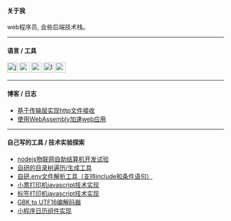 #### 关于我

web程序员, 会些后端技术栈。      

---

#### 语言 / 工具

<img width="24" height="24" src="https://img.icons8.com/color/48/javascript--v1.png" alt="javascript--v1"></img>
<img width="24" height="24" src="https://img.icons8.com/nolan/64/node-js.png" alt="node-js"></img>
<img width="24" height="24" src='https://img.icons8.com/color/48/000000/typescript.png'></img> 
<img width="24" height="24" src="https://img.icons8.com/nolan/64/lua-language--v1.png" alt="lua-language--v1"></img>
<img width="24" height="24" src="https://img.icons8.com/color/48/c-programming.png" alt="c-programming"></img>

---

#### 博客 / 日志  
* [基于传输层实现http文件接收](https://github.com/lilindog/links/blob/master/form-data-upload/README.md)   
* [使用WebAssembly加速web应用](https://github.com/lilindog/links/tree/master/webassembly-base64)   

---

#### 自己写的工具 / 技术实验探索   
* [nodejs物联网自助结算机开发试验](https://github.com/lilindog/payment-machine)    
* [自研的目录树遍历/生成工具](https://github.com/lilindog/sdtree)
* [自研.env文件解析工具（支持include和条件语句）](https://github.com/lilindog/parseenv)   
* [小票打印机javascript技术实现](https://github.com/lilindog/escpos-printer)     
* [标签打印机javascript技术实现](https://github.com/lilindog/TSPL-Printer)      
* [GBK to UTF16编解码器](https://github.com/lilindog/GBKCodec)    
* [小程序日历组件实现](https://gitee.com/lilin123/my-calendar)      